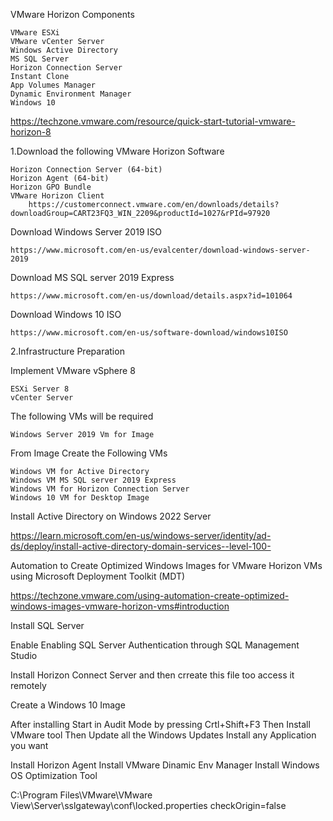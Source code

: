 
VMware Horizon Components

    VMware ESXi
    VMware vCenter Server
    Windows Active Directory
    MS SQL Server
    Horizon Connection Server
    Instant Clone
    App Volumes Manager
    Dynamic Environment Manager
    Windows 10 

https://techzone.vmware.com/resource/quick-start-tutorial-vmware-horizon-8

1.Download the following VMware Horizon Software

    Horizon Connection Server (64-bit)
    Horizon Agent (64-bit)
    Horizon GPO Bundle
    VMware Horizon Client
        https://customerconnect.vmware.com/en/downloads/details?downloadGroup=CART23FQ3_WIN_2209&productId=1027&rPId=97920

Download Windows Server 2019 ISO

    https://www.microsoft.com/en-us/evalcenter/download-windows-server-2019

Download MS SQL server 2019 Express

    https://www.microsoft.com/en-us/download/details.aspx?id=101064

Download Windows 10 ISO 

    https://www.microsoft.com/en-us/software-download/windows10ISO

2.Infrastructure Preparation

Implement VMware vSphere 8

    ESXi Server 8
    vCenter Server

The following VMs will be required

    Windows Server 2019 Vm for Image

From Image Create the Following VMs

    Windows VM for Active Directory
    Windows VM MS SQL server 2019 Express
    Windows VM for Horizon Connection Server
    Windows 10 VM for Desktop Image

Install Active Directory on Windows 2022 Server

https://learn.microsoft.com/en-us/windows-server/identity/ad-ds/deploy/install-active-directory-domain-services--level-100-

Automation to Create Optimized Windows Images for VMware Horizon VMs using Microsoft Deployment Toolkit (MDT)

https://techzone.vmware.com/using-automation-create-optimized-windows-images-vmware-horizon-vms#introduction

Install SQL Server

Enable Enabling SQL Server Authentication through SQL Management Studio

Install Horizon Connect Server
 and then crreate this file too access it remotely



Create a Windows 10 Image

After installing Start in Audit Mode by pressing Crtl+Shift+F3
Then Install VMware tool
Then Update all the Windows Updates
Install any Application you want

Install Horizon Agent
Install VMware Dinamic Env Manager
Install Windows OS Optimization Tool

C:\Program Files\VMware\VMware View\Server\sslgateway\conf\locked.properties
checkOrigin=false



